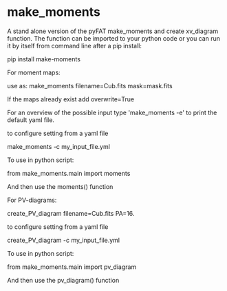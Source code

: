 # make_moments
A stand alone version of the pyFAT make_moments and create xv_diagram function. The function can be imported to your python code or you can run it by itself from command line after a pip install:

  pip install make-moments


For moment maps:

use as:
  make_moments filename=Cub.fits mask=mask.fits

If the maps already exist add overwrite=True

For an overview of the possible input type 'make_moments -e' to print the default yaml file.

to configure setting from a yaml file

  make_moments -c my_input_file.yml

To use in python script:

from make_moments.main import moments

And then use the moments() function

For PV-diagrams:

create_PV_diagram filename=Cub.fits PA=16.

to configure setting from a yaml file

  create_PV_diagram -c my_input_file.yml

To use in python script:

from make_moments.main import pv_diagram

And then use the pv_diagram() function
